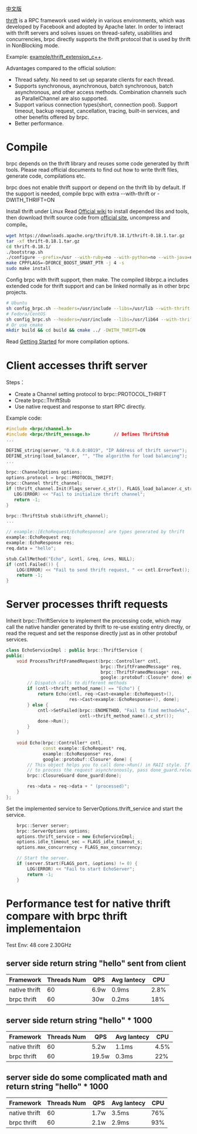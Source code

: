 [中文版](../cn/thrift.md)

[thrift](https://thrift.apache.org/) is a RPC framework used widely in various environments, which was developed by Facebook and adopted by Apache later. In order to interact with thrift servers and solves issues on thread-safety, usabilities and concurrencies, brpc directly supports the thrift protocol that is used by thrift in NonBlocking mode.

Example: [example/thrift_extension_c++](https://github.com/apache/brpc/tree/master/example/thrift_extension_c++/).

Advantages compared to the official solution:
- Thread safety. No need to set up separate clients for each thread.
- Supports synchronous, asynchronous, batch synchronous, batch asynchronous, and other access methods. Combination channels such as ParallelChannel are also supported.
- Support various connection types(short, connection pool). Support timeout, backup request, cancellation, tracing, built-in services, and other benefits offered by brpc.
- Better performance.

# Compile
brpc depends on the thrift library and reuses some code generated by thrift tools. Please read official documents to find out how to write thrift files, generate code, compilations etc.

brpc does not enable thrift support or depend on the thrift lib by default. If the support is needed, compile brpc with extra --with-thrift or -DWITH_THRIFT=ON

Install thrift under Linux
Read [Official wiki](https://thrift.apache.org/docs/install/debian) to install depended libs and tools, then download thrift source code from [official site](https://thrift.apache.org/download), uncompress and compile。
```bash
wget https://downloads.apache.org/thrift/0.18.1/thrift-0.18.1.tar.gz
tar -xf thrift-0.18.1.tar.gz
cd thrift-0.18.1/
./bootstrap.sh
./configure --prefix=/usr --with-ruby=no --with-python=no --with-java=no --with-go=no --with-perl=no --with-php=no --with-csharp=no --with-erlang=no --with-lua=no --with-nodejs=no --with-rs=no --with-py3=no CXXFLAGS='-Wno-error'
make CPPFLAGS=-DFORCE_BOOST_SMART_PTR -j 4 -s
sudo make install
```

Config brpc with thrift support, then make. The compiled libbrpc.a includes extended code for thrift support and can be linked normally as in other brpc projects.
```bash
# Ubuntu
sh config_brpc.sh --headers=/usr/include --libs=/usr/lib --with-thrift
# Fedora/CentOS
sh config_brpc.sh --headers=/usr/include --libs=/usr/lib64 --with-thrift
# Or use cmake
mkdir build && cd build && cmake ../ -DWITH_THRIFT=ON
```
Read [Getting Started](getting_started.md) for more compilation options.

# Client accesses thrift server
Steps：
- Create a Channel setting protocol to brpc::PROTOCOL_THRIFT
- Create brpc::ThriftStub
- Use native request and response to start RPC directly.

Example code:
```c++
#include <brpc/channel.h>
#include <brpc/thrift_message.h>         // Defines ThriftStub
...

DEFINE_string(server, "0.0.0.0:8019", "IP Address of thrift server");
DEFINE_string(load_balancer, "", "The algorithm for load balancing");
...
  
brpc::ChannelOptions options;
options.protocol = brpc::PROTOCOL_THRIFT;
brpc::Channel thrift_channel;
if (thrift_channel.Init(Flags_server.c_str(), FLAGS_load_balancer.c_str(), &options) != 0) {
   LOG(ERROR) << "Fail to initialize thrift channel";
   return -1;
}

brpc::ThriftStub stub(&thrift_channel);
...

// example::[EchoRequest/EchoResponse] are types generated by thrift
example::EchoRequest req;
example::EchoResponse res;
req.data = "hello";

stub.CallMethod("Echo", &cntl, &req, &res, NULL);
if (cntl.Failed()) {
    LOG(ERROR) << "Fail to send thrift request, " << cntl.ErrorText();
    return -1;
} 
```

# Server processes thrift requests
Inherit brpc::ThriftService to implement the processing code, which may call the native handler generated by thrift to re-use existing entry directly, or read the request and set the response directly just as in other protobuf services.
```c++
class EchoServiceImpl : public brpc::ThriftService {
public:
    void ProcessThriftFramedRequest(brpc::Controller* cntl,
                                    brpc::ThriftFramedMessage* req,
                                    brpc::ThriftFramedMessage* res,
                                    google::protobuf::Closure* done) override {
        // Dispatch calls to different methods
        if (cntl->thrift_method_name() == "Echo") {
            return Echo(cntl, req->Cast<example::EchoRequest>(),
                        res->Cast<example::EchoResponse>(), done);
        } else {
            cntl->SetFailed(brpc::ENOMETHOD, "Fail to find method=%s",
                            cntl->thrift_method_name().c_str());
            done->Run();
        }
    }

    void Echo(brpc::Controller* cntl,
              const example::EchoRequest* req,
              example::EchoResponse* res,
              google::protobuf::Closure* done) {
        // This object helps you to call done->Run() in RAII style. If you need
        // to process the request asynchronously, pass done_guard.release().
        brpc::ClosureGuard done_guard(done);

        res->data = req->data + " (processed)";
    }
};
```

Set the implemented service to ServerOptions.thrift_service and start the service.
```c++
    brpc::Server server;
    brpc::ServerOptions options;
    options.thrift_service = new EchoServiceImpl;
    options.idle_timeout_sec = FLAGS_idle_timeout_s;
    options.max_concurrency = FLAGS_max_concurrency;

    // Start the server.
    if (server.Start(FLAGS_port, &options) != 0) {
        LOG(ERROR) << "Fail to start EchoServer";
        return -1;
    }
```

# Performance test for native thrift compare with brpc thrift implementaion
Test Env: 48 core  2.30GHz
## server side return string "hello" sent from client
Framework | Threads Num | QPS | Avg lantecy | CPU
---- | --- | --- | --- | ---
native thrift | 60 | 6.9w | 0.9ms | 2.8%
brpc thrift | 60 | 30w | 0.2ms | 18%

## server side return string "hello" * 1000
Framework | Threads Num | QPS | Avg lantecy | CPU
---- | --- | --- | --- | ---
native thrift | 60 | 5.2w | 1.1ms | 4.5%
brpc thrift | 60 | 19.5w | 0.3ms | 22%

## server side do some complicated math and return string "hello" * 1000
Framework | Threads Num | QPS | Avg lantecy | CPU
---- | --- | --- | --- | ---
native thrift | 60 | 1.7w | 3.5ms | 76%
brpc thrift | 60 | 2.1w | 2.9ms | 93%
